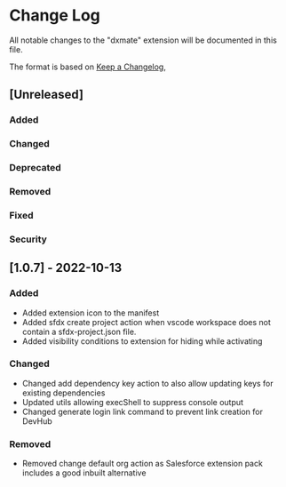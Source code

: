 # Change Log

All notable changes to the "dxmate" extension will be documented in this file.

The format is based on [Keep a Changelog](https://keepachangelog.com/en/1.0.0/),

## [Unreleased]
### Added
### Changed
### Deprecated
### Removed
### Fixed
### Security

## [1.0.7] - 2022-10-13
### Added
- Added extension icon to the manifest
- Added sfdx create project action when vscode workspace does not contain a sfdx-project.json file.
- Added visibility conditions to extension for hiding while activating

### Changed
- Changed add dependency key action to also allow updating keys for existing dependencies
- Updated utils allowing execShell to suppress console output
- Changed generate login link command to prevent link creation for DevHub

### Removed
- Removed change default org action as Salesforce extension pack includes a good inbuilt alternative